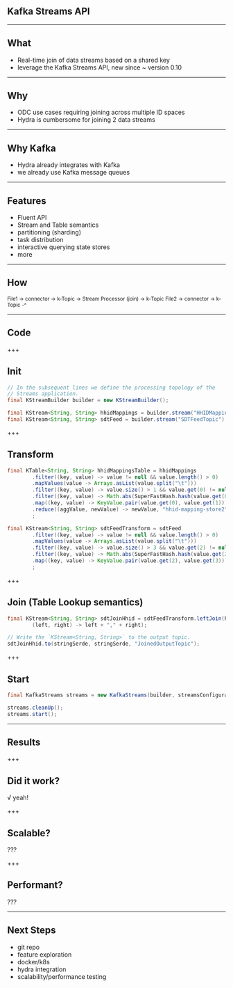 
Kafka Streams API
-----------------

---

What
-------

+ Real-time join of data streams based on a shared key
+ leverage the Kafka Streams API, new since ~ version 0.10

---

Why
--------

+ ODC use cases requiring joining across multiple ID spaces
+ Hydra is cumbersome for joining 2 data streams

---

Why Kafka
--------

+ Hydra already integrates with Kafka
+ we already use Kafka message queues

---

Features
--------

+ Fluent API
+ Stream and Table semantics
+ partitioning (sharding)
+ task distribution
+ interactive querying state stores
+ more

---

How
--------

<sub>
File1 -> connector -> k-Topic -> Stream Processor (join) -> k-Topic
File2 -> connector -> k-Topic -^
</sub>

---

Code
--------

+++

Init
--------

```java
// In the subsequent lines we define the processing topology of the
// Streams application.
final KStreamBuilder builder = new KStreamBuilder();

final KStream<String, String> hhidMappings = builder.stream("HHIDMappingTopic");
final KStream<String, String> sdtFeed = builder.stream("SDTFeedTopic");
```

+++

Transform
--------

```java
final KTable<String, String> hhidMappingsTable = hhidMappings
        .filter((key, value) -> value != null && value.length() > 0)
        .mapValues(value -> Arrays.asList(value.split("\t")))
        .filter((key, value) -> value.size() > 1 && value.get(0) != null && !value.get(0).isEmpty())
        .filter((key, value) -> Math.abs(SuperFastHash.hash(value.get(0))) % 1000 < 10)
        .map((key, value) -> KeyValue.pair(value.get(0), value.get(1))).groupByKey()
        .reduce((aggValue, newValue) -> newValue, "hhid-mapping-store2")
        ;

final KStream<String, String> sdtFeedTransform = sdtFeed
        .filter((key, value) -> value != null && value.length() > 0)
        .mapValues(value -> Arrays.asList(value.split("\t")))
        .filter((key, value) -> value.size() > 3 && value.get(2) != null && !value.get(2).isEmpty())
        .filter((key, value) -> Math.abs(SuperFastHash.hash(value.get(2))) % 1000 < 10)
        .map((key, value) -> KeyValue.pair(value.get(2), value.get(3)))
        ;
```

+++

Join (Table Lookup semantics)
--------

```java
final KStream<String, String> sdtJoinHhid = sdtFeedTransform.leftJoin(hhidMappingsTable,
        (left, right) -> left + "," + right);

// Write the `KStream<String, String>` to the output topic.
sdtJoinHhid.to(stringSerde, stringSerde, "JoinedOutputTopic");

```

+++

Start
--------

```java
final KafkaStreams streams = new KafkaStreams(builder, streamsConfiguration);

streams.cleanUp();
streams.start();

```

---

Results
--------

+++

Did it work?
--------

√ yeah!

+++

Scalable?
--------

???

+++

Performant?
--------

???

---

Next Steps
--------

+ git repo
+ feature exploration
+ docker/k8s
+ hydra integration
+ scalability/performance testing
